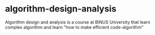 # algorithm-design-analysis
Algorithm design and analysis is a course at BINUS University that learn complex algorithm and learn "how to make efficient code-algorithm"
